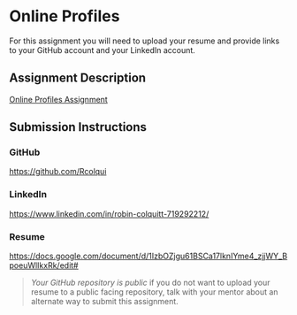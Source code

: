 # Online Profiles
For this assignment you will need to upload your resume and provide links to your GitHub account and your LinkedIn account.

## Assignment Description
[Online Profiles Assignment](https://education.launchcode.org/liftoff/modules/assignments/online-profiles)

## Submission Instructions
 
### GitHub
https://github.com/Rcolqui
 
### LinkedIn
https://www.linkedin.com/in/robin-colquitt-719292212/

### Resume
https://docs.google.com/document/d/1IzbOZjgu61BSCa17lknIYme4_zjjWY_BpoeuWlIkxRk/edit#

> *Your GitHub repository is public* if you do not want to upload your resume to a public facing repository, talk with your mentor about an alternate way to submit this assignment.
